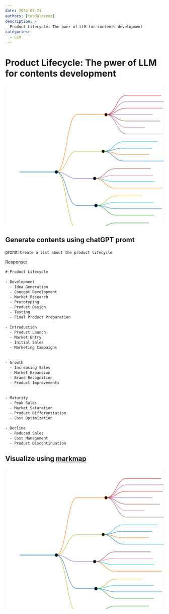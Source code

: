 ```yaml
---
date: 2024-07-21
authors: [tabdulazeez]
description: >
  Product Lifecycle: The pwer of LLM for contents development 
categories:
  - LLM
---
```


#  Product Lifecycle: The pwer of LLM for contents development 

![](./productlifecycle/markmap.svg)

## Generate contents using chatGPT promt
promt: `Create a list about the product lifecycle`

Response: 
```
# Product Lifecycle

- Development
  - Idea Generation
  - Concept Development
  - Market Research
  - Prototyping
  - Product Design
  - Testing
  - Final Product Preparation
  
- Introduction
  - Product Launch
  - Market Entry
  - Initial Sales
  - Marketing Campaigns
  
   
- Growth
  - Increasing Sales
  - Market Expansion
  - Brand Recognition
  - Product Improvements
  
   
- Maturity
  - Peak Sales
  - Market Saturation
  - Product Differentiation
  - Cost Optimization
  
- Decline
  - Reduced Sales
  - Cost Management
  - Product Discontinuation
```

## Visualize using  [markmap](https://markmap.js.org/repl)

![](./productlifecycle/markmap.svg)


